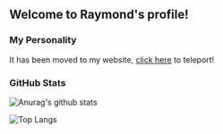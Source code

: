 ## Welcome to Raymond's profile!

### My Personality

It has been moved to my website, [click here](https://raymond.wtf) to teleport!

### GitHub Stats

![Anurag's github stats](https://github-readme-stats.vercel.app/api?username=raymond-1227)

![Top Langs](https://github-readme-stats.vercel.app/api/top-langs/?username=raymond-1227)
